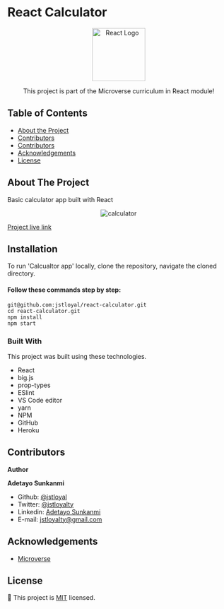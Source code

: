# React Calculator

<!--
*** Thanks for checking out this README Template. If you have a suggestion that would
*** make this better, please fork the repo and create a pull request or simply open
*** an issue with the tag "enhancement".
*** Thanks again! Now go create something AMAZING! :D
-->

<!-- PROJECT SHIELDS -->

<p align="center">
  <a href="https://github.com/jstloyal/react-calculator">
    <img src="https://storage.googleapis.com/blog-images-backup/1*3SVfBkNZI2f-sspiq59xcw.png" alt="React Logo" width="120" height="120">
  </a>

  <p align="center">
    This project is part of the Microverse curriculum in React module!
  </p>
</p>

<!-- TABLE OF CONTENTS -->

## Table of Contents

- [About the Project](#about-the-project)
- [Contributors](#Installation)
- [Contributors](#contributors)
- [Acknowledgements](#acknowledgements)
- [License](#license)

## About The Project

Basic calculator app built with React

<p align="center">
    <img src="https://res.cloudinary.com/jstloyalty/image/upload/v1603860564/tyn0bxmy4xuuwpgzbikx.png" alt="calculator" >
</p>

[Project live link](https://tayo-calculator.herokuapp.com/)

## Installation

To run 'Calcualtor app' locally, clone the repository, navigate the cloned directory.

#### Follow these commands step by step:

```
git@github.com:jstloyal/react-calculator.git
cd react-calculator.git
npm install
npm start
```

### Built With

This project was built using these technologies.

- React
- big.js
- prop-types
- ESlint
- VS Code editor
- yarn
- NPM
- GitHub
- Heroku

## Contributors

**Author**

​**Adetayo Sunkanmi**

- Github: [@jstloyal](https://github.com/jstloyal)
- Twitter: [@jstloyalty](https://twitter.com/jstloyalty)
- Linkedin: [Adetayo Sunkanmi](https://www.linkedin.com/in/jstloyalty)
- E-mail: jstloyalty@gmail.com

<!-- ACKNOWLEDGEMENTS -->

## Acknowledgements

- [Microverse](https://www.microverse.org/)

## License

📝
This project is [MIT](https://opensource.org/licenses/MIT) licensed.
